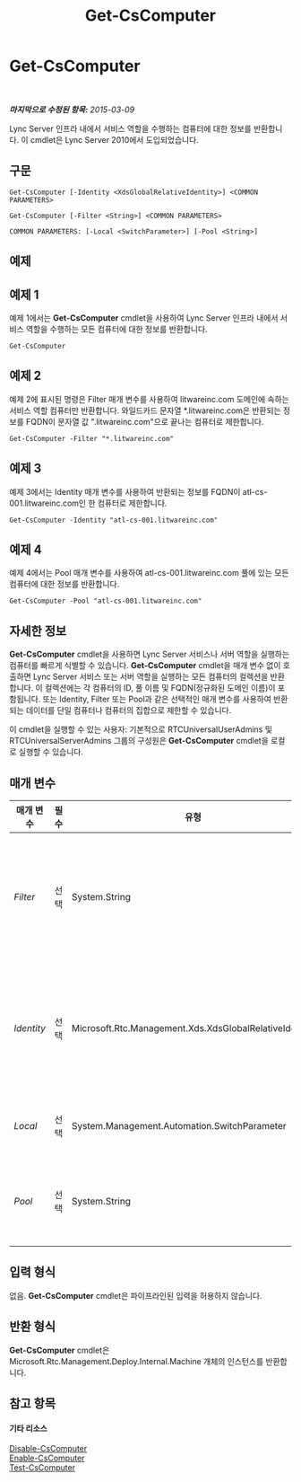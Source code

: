﻿---
title: Get-CsComputer
TOCTitle: Get-CsComputer
ms:assetid: 493931a9-1670-4a76-abba-7d3c7723d2e1
ms:mtpsurl: https://technet.microsoft.com/ko-kr/library/Gg425959(v=OCS.15)
ms:contentKeyID: 49303527
ms.date: 08/10/2015
mtps_version: v=OCS.15
ms.translationtype: HT
---

# Get-CsComputer

 

_**마지막으로 수정된 항목:** 2015-03-09_

Lync Server 인프라 내에서 서비스 역할을 수행하는 컴퓨터에 대한 정보를 반환합니다. 이 cmdlet은 Lync Server 2010에서 도입되었습니다.

## 구문

    Get-CsComputer [-Identity <XdsGlobalRelativeIdentity>] <COMMON PARAMETERS>

    Get-CsComputer [-Filter <String>] <COMMON PARAMETERS>

    COMMON PARAMETERS: [-Local <SwitchParameter>] [-Pool <String>]

## 예제

## 예제 1

예제 1에서는 **Get-CsComputer** cmdlet을 사용하여 Lync Server 인프라 내에서 서비스 역할을 수행하는 모든 컴퓨터에 대한 정보를 반환합니다.

    Get-CsComputer

## 예제 2

예제 2에 표시된 명령은 Filter 매개 변수를 사용하여 litwareinc.com 도메인에 속하는 서비스 역할 컴퓨터만 반환합니다. 와일드카드 문자열 \*.litwareinc.com은 반환되는 정보를 FQDN이 문자열 값 ".litwareinc.com"으로 끝나는 컴퓨터로 제한합니다.

    Get-CsComputer -Filter "*.litwareinc.com"

## 예제 3

예제 3에서는 Identity 매개 변수를 사용하여 반환되는 정보를 FQDN이 atl-cs-001.litwareinc.com인 한 컴퓨터로 제한합니다.

    Get-CsComputer -Identity "atl-cs-001.litwareinc.com"

## 예제 4

예제 4에서는 Pool 매개 변수를 사용하여 atl-cs-001.litwareinc.com 풀에 있는 모든 컴퓨터에 대한 정보를 반환합니다.

    Get-CsComputer -Pool "atl-cs-001.litwareinc.com"

## 자세한 정보

**Get-CsComputer** cmdlet을 사용하면 Lync Server 서비스나 서버 역할을 실행하는 컴퓨터를 빠르게 식별할 수 있습니다. **Get-CsComputer** cmdlet을 매개 변수 없이 호출하면 Lync Server 서비스 또는 서버 역할을 실행하는 모든 컴퓨터의 컬렉션을 반환합니다. 이 컬렉션에는 각 컴퓨터의 ID, 풀 이름 및 FQDN(정규화된 도메인 이름)이 포함됩니다. 또는 Identity, Filter 또는 Pool과 같은 선택적인 매개 변수를 사용하여 반환되는 데이터를 단일 컴퓨터나 컴퓨터의 집합으로 제한할 수 있습니다.

이 cmdlet을 실행할 수 있는 사용자: 기본적으로 RTCUniversalUserAdmins 및 RTCUniversalServerAdmins 그룹의 구성원은 **Get-CsComputer** cmdlet을 로컬로 실행할 수 있습니다.

## 매개 변수


<table>
<colgroup>
<col style="width: 25%" />
<col style="width: 25%" />
<col style="width: 25%" />
<col style="width: 25%" />
</colgroup>
<thead>
<tr class="header">
<th>매개 변수</th>
<th>필수</th>
<th>유형</th>
<th>설명</th>
</tr>
</thead>
<tbody>
<tr class="odd">
<td><p><em>Filter</em></p></td>
<td><p>선택</p></td>
<td><p>System.String</p></td>
<td><p>반환된 컴퓨터의 ID를 지정할 때 와일드카드 문자를 활용하는 데 사용됩니다. 예를 들어 명령에 -Filter &quot;atl-*&quot;을 지정하면 ID가 문자열 값 &quot;atl-&quot;로 시작하는 모든 컴퓨터가 반환됩니다.</p></td>
</tr>
<tr class="even">
<td><p><em>Identity</em></p></td>
<td><p>선택</p></td>
<td><p>Microsoft.Rtc.Management.Xds.XdsGlobalRelativeIdentity</p></td>
<td><p>반환할 컴퓨터의 FQDN입니다(예: -Identity &quot;atl-cs-001.litwareinc.com&quot;).</p>
<p>이 매개 변수가 지정되지 않은 경우 Lync Server를 실행하는 모든 컴퓨터가 반환됩니다.</p></td>
</tr>
<tr class="odd">
<td><p><em>Local</em></p></td>
<td><p>선택</p></td>
<td><p>System.Management.Automation.SwitchParameter</p></td>
<td><p>이 매개 변수가 있으면 로컬 컴퓨터에 대한 정보만 반환합니다.</p></td>
</tr>
<tr class="even">
<td><p><em>Pool</em></p></td>
<td><p>선택</p></td>
<td><p>System.String</p></td>
<td><p>Lync Server 풀의 FQDN입니다. 이 매개 변수를 사용하면 지정한 풀에 있는 모든 컴퓨터에 대한 정보가 반환됩니다.</p></td>
</tr>
</tbody>
</table>


## 입력 형식

없음. **Get-CsComputer** cmdlet은 파이프라인된 입력을 허용하지 않습니다.

## 반환 형식

**Get-CsComputer** cmdlet은 Microsoft.Rtc.Management.Deploy.Internal.Machine 개체의 인스턴스를 반환합니다.

## 참고 항목

#### 기타 리소스

[Disable-CsComputer](disable-cscomputer.md)  
[Enable-CsComputer](enable-cscomputer.md)  
[Test-CsComputer](test-cscomputer.md)

